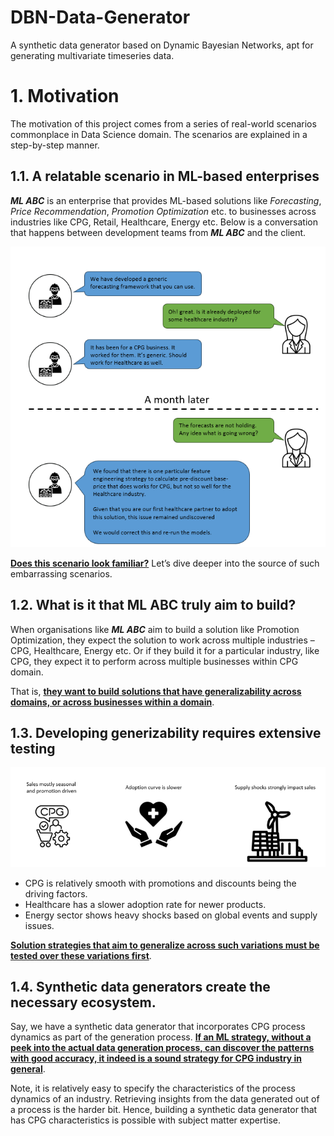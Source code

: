 # DBN-Data-Generator
A synthetic data generator based on Dynamic Bayesian Networks, apt for generating multivariate timeseries data.

# 1. Motivation
The motivation of this project comes from a series of real-world scenarios commonplace in Data Science domain. The scenarios are explained in a step-by-step manner.

## 1.1. A relatable scenario in ML-based enterprises
**_ML ABC_** is an enterprise that provides ML-based solutions like _Forecasting_, _Price Recommendation_, _Promotion Optimization_ etc. to businesses across industries like CPG, Retail, Healthcare, Energy etc. Below is a conversation that happens between development teams from **_ML ABC_** and the client.

![Image depicting a A Common Conversation Between Clients And Solution Providers](artifacts/images/A_Common_Conversation_Between_Clients_And_Solution_Providers.png)

<ins>**Does this scenario look familiar?**</ins> Let’s dive deeper into the source of such embarrassing scenarios.

## 1.2. What is it that ML ABC truly aim to build?
When organisations like **_ML ABC_** aim to build a solution like Promotion Optimization, they expect the solution to work across multiple industries – CPG, Healthcare, Energy etc. Or if they build it for a particular industry, like CPG, they expect it to perform across multiple businesses within CPG domain.

That is, <ins>**they want to build solutions that have generalizability across domains, or across businesses within a domain**</ins>.

## 1.3. Developing generizability requires extensive testing

![Image depicting variation across domains in data characteristics](artifacts/images/Variations_Across_Industries.png)

- CPG is relatively smooth with promotions and discounts being the driving factors.
- Healthcare has a slower adoption rate for newer products.
- Energy sector shows heavy shocks based on global events and supply issues.

<ins>**Solution strategies that aim to generalize across such variations must be tested over these variations first**</ins>.

## 1.4. Synthetic data generators create the necessary ecosystem.
Say, we have a synthetic data generator that incorporates CPG process dynamics as part of the generation process. <ins>**If an ML strategy, without a peek into the actual data generation process, can discover the patterns with good accuracy, it indeed is a sound strategy for CPG industry in general**</ins>.

Note, it is relatively easy to specify the characteristics of the process dynamics of an industry. Retrieving insights from the data generated out of a process is the harder bit. Hence, building a synthetic data generator that has CPG characteristics is possible with subject matter expertise.
